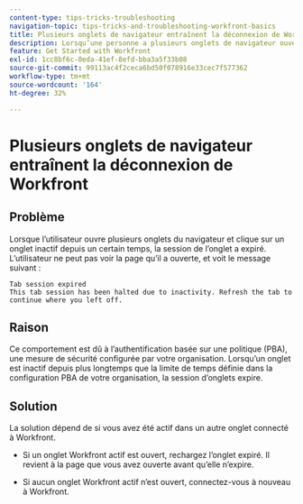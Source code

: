 ```yaml
---
content-type: tips-tricks-troubleshooting
navigation-topic: tips-tricks-and-troubleshooting-workfront-basics
title: Plusieurs onglets de navigateur entraînent la déconnexion de Workfront
description: Lorsqu’une personne a plusieurs onglets de navigateur ouverts, Workfront peut se déconnecter automatiquement.
feature: Get Started with Workfront
exl-id: 1cc8bf6c-0eda-41ef-8efd-bba3a5f33b08
source-git-commit: 99113ac4f2ceca6bd50f078916e33cec7f577362
workflow-type: tm+mt
source-wordcount: '164'
ht-degree: 32%

---
```


# Plusieurs onglets de navigateur entraînent la déconnexion de Workfront

## Problème

Lorsque l’utilisateur ouvre plusieurs onglets du navigateur et clique sur un onglet inactif depuis un certain temps, la session de l’onglet a expiré. L’utilisateur ne peut pas voir la page qu’il a ouverte, et voit le message suivant :

```
Tab session expired
This tab session has been halted due to inactivity. Refresh the tab to continue where you left off.
```

## Raison

Ce comportement est dû à l’authentification basée sur une politique (PBA), une mesure de sécurité configurée par votre organisation. Lorsqu’un onglet est inactif depuis plus longtemps que la limite de temps définie dans la configuration PBA de votre organisation, la session d’onglets expire.

## Solution

La solution dépend de si vous avez été actif dans un autre onglet connecté à Workfront.

* Si un onglet Workfront actif est ouvert, rechargez l’onglet expiré. Il revient à la page que vous avez ouverte avant qu’elle n’expire.

* Si aucun onglet Workfront actif n’est ouvert, connectez-vous à nouveau à Workfront.
